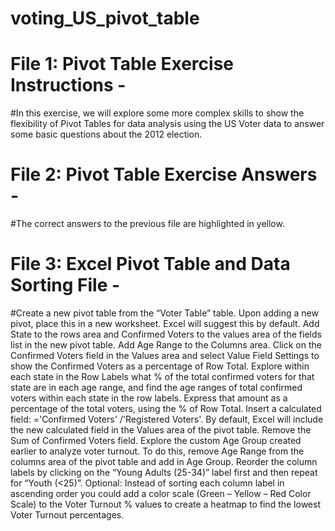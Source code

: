 # voting_US_pivot_table
# File 1: Pivot Table Exercise Instructions - 
#In this exercise, we will explore some more complex skills to show the flexibility of Pivot Tables for data analysis using the US Voter data to answer some basic questions about the 2012 election.
# File 2: Pivot Table Exercise Answers - 
#The correct answers to the previous file are highlighted in yellow. 
# File 3: Excel Pivot Table and Data Sorting File - 
#Create a new pivot table from the “Voter Table” table. Upon adding a new pivot, place this in a new worksheet. Excel will suggest this by default. Add State to the rows area and Confirmed Voters to the values area of the fields list in the new pivot table. Add Age Range to the Columns area. Click on the Confirmed Voters field in the Values area and select Value Field Settings to show the Confirmed Voters as a percentage of Row Total. Explore within each state in the Row Labels what % of the total confirmed voters for that state are in each age range, and find the age ranges of total confirmed voters within each state in the row labels. Express that amount as a percentage of the total voters, using the % of Row Total. Insert a calculated field: ='Confirmed Voters' /'Registered Voters'. By default, Excel will include the new calculated field in the Values area of the pivot table. Remove the Sum of Confirmed Voters field. Explore the custom Age Group created earlier to analyze voter turnout. To do this, remove Age Range from the columns area of the pivot table and add in Age Group. Reorder the column labels by clicking on the “Young Adults (25-34)” label first and then repeat for “Youth (<25)”. Optional: Instead of sorting each column label in ascending order you could add a color scale (Green – Yellow – Red Color Scale) to the Voter Turnout % values to create a heatmap to find the lowest Voter Turnout percentages.
